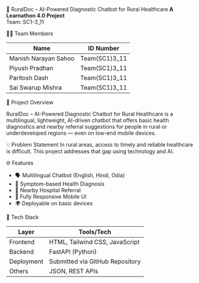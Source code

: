 🌿 RuralDoc – AI-Powered Diagnostic Chatbot for Rural Healthcare
**A Learnathon 4.0 Project**  
Team: SC1-3_11

👨‍💻 Team Members

| Name                 | ID Number              |
|----------------------|------------------------|
| Manish Narayan Sahoo |     Team(SC1)3_11      |
| Piyush Pradhan       |     Team(SC1)3_11      | 
| Paritosh Dash        |     Team(SC1)3_11      |
| Sai Swarup Mishra    |     Team(SC1)3_11      |


🚀 Project Overview

RuralDoc – AI-Powered Diagnostic Chatbot for Rural Healthcare is a multilingual, lightweight, AI-driven chatbot that offers basic health diagnostics and nearby referral suggestions for people in rural or underdeveloped regions — even on low-end mobile devices.

 💡 Problem Statement
In rural areas, access to timely and reliable healthcare is difficult. This project addresses that gap using technology and AI.

🌐 Features

- 🗣️ Multilingual Chatbot (English, Hindi, Odia)
- 🤖 Symptom-based Health Diagnosis
- 🏥 Nearby Hospital Referral
- 📱 Fully Responsive Mobile UI
- 🌍 Deployable on basic devices

 🔧 Tech Stack

| Layer      | Tools/Tech                       |
|------------|----------------------------------|
| Frontend   | HTML, Tailwind CSS, JavaScript   |
| Backend    | FastAPI (Python)                 |
| Deployment | Submitted via GitHub Repository  |
| Others     | JSON, REST APIs                  |

<!-- Uploading "AI-Powered-Chatbot-for-Rural-Healthcare-Accessibility.pptx"... -->
